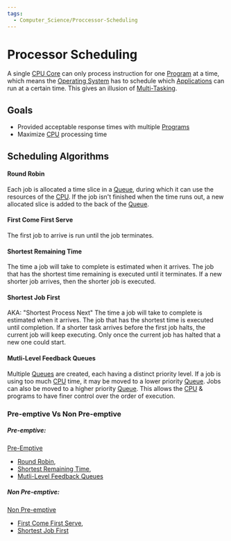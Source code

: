 ```yaml
---
tags:
  - Computer_Science/Proccessor-Scheduling
---
```

# Processor Scheduling
A single [CPU Core](Computer-Science/Architecture/CPU/CPU%20Core.md) can only process instruction for one [Program](../Programs/Program.md) at a time, which means the [Operating System](../Operating%20Systems/Operating%20System.md) has to schedule which [Applications](../Programs/Program.md) can run at a certain time. This gives an illusion of [Multi-Tasking](../Multi-Tasking.md).

## Goals
- Provided acceptable response times with multiple [Programs](../Programs/Program.md)
- Maximize [CPU](Computer-Science/Architecture/CPU/CPU.md) processing time

## Scheduling Algorithms

#### Round Robin
Each job is allocated a time slice in a [Queue](../Data%20Structures/Queue.md), during which it can use the resources of the [CPU](Computer-Science/Architecture/CPU/CPU.md). If the job isn't finished when the time runs out, a new allocated slice is added to the back of the [Queue](../Data%20Structures/Queue.md).

#### First Come First Serve
The first job to arrive is run until the job terminates.

#### Shortest Remaining Time
The time a job will take to complete is estimated when it arrives. The job that has the shortest time remaining is executed until it terminates. If a new shorter job arrives, then the shorter job is executed.

#### Shortest Job First
AKA: "Shortest Process Next"
The time a job will take to complete is estimated when it arrives. The job that has the shortest time is executed until completion. If a shorter task arrives before the first job halts, the current job will keep executing. Only once the current job has halted that a new one could start.

#### Mutli-Level Feedback Queues
Multiple [Queues](../Data%20Structures/Queue.md) are created, each having a distinct priority level. If a job is using too much [CPU](Computer-Science/Architecture/CPU/CPU.md) time, it may be moved to a lower priority [Queue](../Data%20Structures/Queue.md). Jobs can also be moved to a higher priority [Queue](../Data%20Structures/Queue.md). This allows the [CPU](Computer-Science/Architecture/CPU/CPU.md) & programs to have finer control over the order of execution.

### Pre-emptive Vs Non Pre-emptive

##### Pre-emptive:
[Pre-Emptive](Pre-Emptive.md)
- [Round Robin](#Round%20Robin),
- [Shortest Remaining Time](#Shortest%20Remaining%20Time),
- [Mutli-Level Feedback Queues](#Mutli-Level%20Feedback%20Queues)

##### Non Pre-emptive:
[Non Pre-emptive](Non%20Pre-emptive.md)
- [First Come First Serve](#First%20Come%20First%20Serve),
- [Shortest Job First](#Shortest%20Job%20First)

